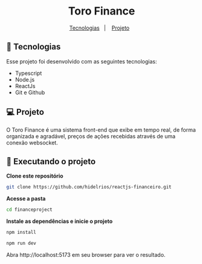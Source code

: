 <h1 align="center"> Toro Finance </h1>


<p align="center">
  <a href="#-tecnologias">Tecnologias</a>&nbsp;&nbsp;&nbsp;|&nbsp;&nbsp;&nbsp;
  <a href="#-projeto">Projeto</a>&nbsp;&nbsp;&nbsp;

</p>




## 🚀 Tecnologias

Esse projeto foi desenvolvido com as seguintes tecnologias:

- Typescript
- Node.js
- ReactJs
- Git e Github

## 💻 Projeto

O Toro Finance é uma sistema front-end que exibe em tempo real, de forma organizada e agradável, preços de ações recebidas através de uma conexão websocket.

  
## 🚧 Executando o projeto

**Clone este repositório**

```bash
git clone https://github.com/hidelrios/reactjs-financeiro.git
```

**Acesse a pasta**

```bash
cd financeproject
```

**Instale as dependências e inicie o projeto**

```bash
npm install
```

```bash
npm run dev
```

Abra  http://localhost:5173 em seu browser para ver o resultado.

